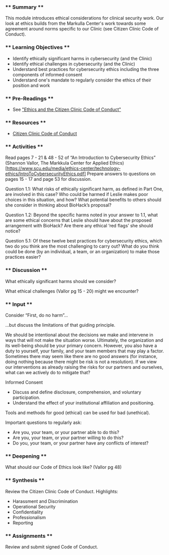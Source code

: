 ### ** Summary **

This module introduces ethical considerations for clinical security work. Our look at ethics builds from the Markulla Center's work towards some agreement around norms specific to our Clinic (see Citizen Clinic Code of Conduct).

### ** Learning Objectives **

* Identify ethically significant harms in cybersecurity (and the Clinic)
* Identify ethical challenges in cybersecurity (and the Clinic)
* Understand best practices for cybersecurity ethics including the three components of informed consent
* Understand one's mandate to regularly consider the ethics of their position and work

### ** Pre-Readings **

* See ["Ethics and the Citizen Clinic Code of Conduct"](../../../Consolidated_Bibliography#ethics)

### ** Resources **

* [Citizen Clinic Code of Conduct](Student_Code_of_Conduct.md)

### ** Activities **

Read pages 7 - 21 & 48 - 52 of “An Introduction to Cybersecurity Ethics” (Shannon Vallor, The Markkula Center for Applied Ethics) [https://www.scu.edu/media/ethics-center/technology-ethics/IntroToCybersecurityEthics.pdf] Prepare answers to questions on pages 15 - 17 and page 53 for discussion.

Question 1.1: What risks of ethically significant harm, as defined in Part One, are involved in this case? Who could be harmed if Leslie makes poor choices in this situation, and how? What potential benefits to others should she consider in thinking about BioHack’s proposal?

Question 1.2: Beyond the specific harms noted in your answer to 1.1, what are some ethical concerns that Leslie should have about the proposed arrangement with BioHack? Are there any ethical ‘red flags’ she should notice?

Question 5.1: Of these twelve best practices for cybersecurity ethics, which two do you think are the most challenging to carry out? What do you think could be done (by an individual, a team, or an organization) to make those practices easier?

### ** Discussion **

What ethically significant harms should we consider?

What ethical challenges (Vallor pg 15 - 20) might we encounter?


### ** Input **

Consider “First, do no harm”... 

...but discuss the limitations of that guiding principle.

We should be intentional about the decisions we make and intervene in ways that will not make the situation worse. 
Ultimately, the organization and its well-being should be your primary concern. However, you also have a duty to yourself, your family, and your team members that may play a factor. Sometimes there may seem like there are no good answers (for instance, doing nothing because there might be risk is not a resolution).
If we view our interventions as already raising the risks for our partners and ourselves, what can we actively do to mitigate that? 

Informed Consent

* Discuss and define disclosure, comprehension, and voluntary participation.
* Understand the effect of your institutional affiliation and positioning.

Tools and methods for good (ethical) can be used for bad (unethical).

Important questions to regularly ask:

* Are you, your team, or your partner able to do this?
* Are you, your team, or your partner willing to do this?
* Do you, your team, or your partner have any conflicts of interest?

### ** Deepening **

What should our Code of Ethics look like? (Vallor pg 48)

### ** Synthesis **

Review the Citizen Clinic Code of Conduct.
Highlights:

* Harassment and Discrimination
* Operational Security
* Confidentiality
* Professionalism
* Reporting


### ** Assignments **

Review and submit signed Code of Conduct.
